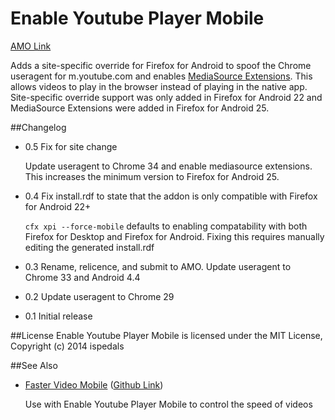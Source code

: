 # Enable Youtube Player Mobile

[AMO Link](https://addons.mozilla.org/en-US/firefox/addon/enable-youtube-player-mobile/)

Adds a site-specific override for Firefox for Android to spoof the Chrome useragent for m.youtube.com and enables [MediaSource Extensions](https://developer.mozilla.org/en-US/docs/Web/API/MediaSource).
This allows videos to play in the browser instead of playing in the native app. Site-specific override support was only added in Firefox for Android 22
and MediaSource Extensions were added in Firefox for Android 25.

##Changelog

* 0.5
Fix for site change

	Update useragent to Chrome 34 and enable mediasource extensions. This increases the minimum version to Firefox for Android 25. 

* 0.4
Fix install.rdf to state that the addon is only compatible with Firefox for Android 22+

	`cfx xpi --force-mobile` defaults to enabling compatability with both Firefox for Desktop and Firefox for Android.
	Fixing this requires manually editing the generated install.rdf

* 0.3
Rename, relicence, and submit to AMO. Update useragent to Chrome 33 and Android 4.4

* 0.2
Update useragent to Chrome 29

* 0.1
Initial release

##License
Enable Youtube Player Mobile is licensed under the MIT License, Copyright (c) 2014 ispedals

##See Also
* [Faster Video Mobile](https://addons.mozilla.org/en-US/android/addon/faster-video-mobile) ([Github Link](https://github.com/ispedals/Faster-Video-Mobile))

  Use with Enable Youtube Player Mobile to control the speed of videos
